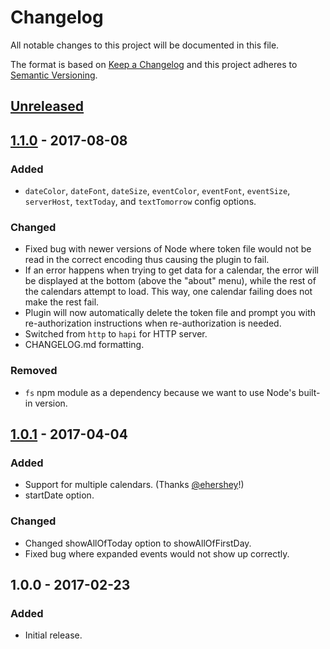 # Changelog
All notable changes to this project will be documented in this file.

The format is based on [Keep a Changelog](http://keepachangelog.com/en/1.0.0/) and this project adheres to [Semantic Versioning](http://semver.org/spec/v2.0.0.html).

## [Unreleased]


## [1.1.0] - 2017-08-08
### Added
- `dateColor`, `dateFont`, `dateSize`, `eventColor`, `eventFont`, `eventSize`, `serverHost`, `textToday`, and `textTomorrow` config options.

### Changed
- Fixed bug with newer versions of Node where token file would not be read in the correct encoding thus causing the plugin to fail.
- If an error happens when trying to get data for a calendar, the error will be displayed at the bottom (above the "about" menu), while the rest of the calendars attempt to load. This way, one calendar failing does not make the rest fail.
- Plugin will now automatically delete the token file and prompt you with re-authorization instructions when re-authorization is needed.
- Switched from `http` to `hapi` for HTTP server.
- CHANGELOG.md formatting.

### Removed
- `fs` npm module as a dependency because we want to use Node's built-in version.


## [1.0.1] - 2017-04-04
### Added
- Support for multiple calendars. (Thanks [@ehershey](https://github.com/ehershey)!)
- startDate option.

### Changed
- Changed showAllOfToday option to showAllOfFirstDay.
- Fixed bug where expanded events would not show up correctly.


## 1.0.0 - 2017-02-23
### Added
- Initial release.

[Unreleased]: https://github.com/kodie/bitbar-googlecal/compare/v1.0.0...HEAD
[1.1.0]: https://github.com/kodie/bitbar-googlecal/compare/v1.0.1...v1.1.0
[1.0.1]: https://github.com/kodie/bitbar-googlecal/compare/v1.0.0...v1.0.1

